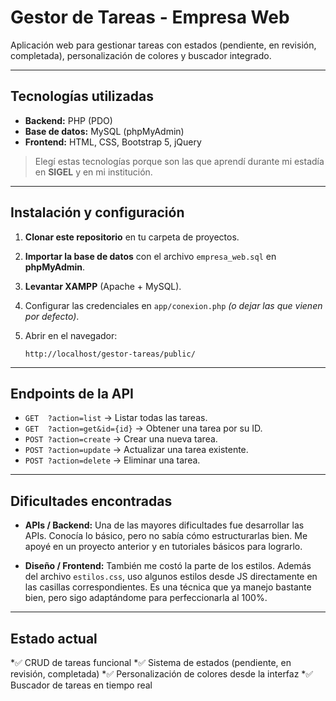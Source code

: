 # Gestor de Tareas - Empresa Web

Aplicación web para gestionar tareas con estados (pendiente, en revisión, completada), personalización de colores y buscador integrado.

---

## Tecnologías utilizadas

* **Backend:** PHP (PDO)
* **Base de datos:** MySQL (phpMyAdmin)
* **Frontend:** HTML, CSS, Bootstrap 5, jQuery

> Elegí estas tecnologías porque son las que aprendí durante mi estadía en **SIGEL** y en mi institución.

---

## Instalación y configuración

1. **Clonar este repositorio** en tu carpeta de proyectos.
2. **Importar la base de datos** con el archivo `empresa_web.sql` en **phpMyAdmin**.
3. **Levantar XAMPP** (Apache + MySQL).
4. Configurar las credenciales en `app/conexion.php` *(o dejar las que vienen por defecto)*.
5. Abrir en el navegador:

   ```
   http://localhost/gestor-tareas/public/
   ```

---

## Endpoints de la API

* `GET  ?action=list` → Listar todas las tareas.
* `GET  ?action=get&id={id}` → Obtener una tarea por su ID.
* `POST ?action=create` → Crear una nueva tarea.
* `POST ?action=update` → Actualizar una tarea existente.
* `POST ?action=delete` → Eliminar una tarea.

---

## Dificultades encontradas

* **APIs / Backend:**
  Una de las mayores dificultades fue desarrollar las APIs. Conocía lo básico, pero no sabía cómo estructurarlas bien. Me apoyé en un proyecto anterior y en tutoriales básicos para lograrlo.

* **Diseño / Frontend:**
  También me costó la parte de los estilos. Además del archivo `estilos.css`, uso algunos estilos desde JS directamente en las casillas correspondientes. Es una técnica que ya manejo bastante bien, pero sigo adaptándome para perfeccionarla al 100%.

---

##  Estado actual

*✅ CRUD de tareas funcional
*✅ Sistema de estados (pendiente, en revisión, completada)
*✅ Personalización de colores desde la interfaz
*✅ Buscador de tareas en tiempo real

